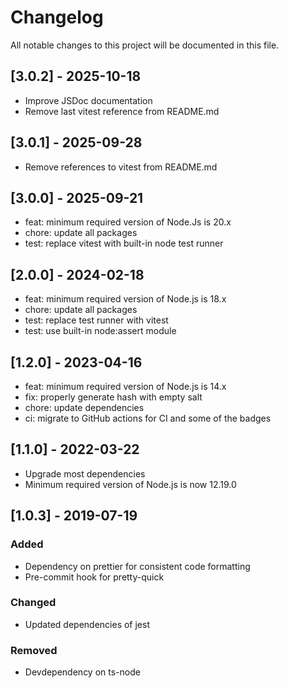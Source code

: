 # Changelog

All notable changes to this project will be documented in this file.

## [3.0.2] - 2025-10-18

- Improve JSDoc documentation
- Remove last vitest reference from README.md

## [3.0.1] - 2025-09-28

- Remove references to vitest from README.md

## [3.0.0] - 2025-09-21

- feat: minimum required version of Node.Js is 20.x
- chore: update all packages
- test: replace vitest with built-in node test runner

## [2.0.0] - 2024-02-18

- feat: minimum required version of Node.js is 18.x
- chore: update all packages
- test: replace test runner with vitest
- test: use built-in node:assert module

## [1.2.0] - 2023-04-16

- feat: minimum required version of Node.js is 14.x
- fix: properly generate hash with empty salt
- chore: update dependencies
- ci: migrate to GitHub actions for CI and some of the badges

## [1.1.0] - 2022-03-22

- Upgrade most dependencies
- Minimum required version of Node.js is now 12.19.0

## [1.0.3] - 2019-07-19

### Added

- Dependency on prettier for consistent code formatting
- Pre-commit hook for pretty-quick

### Changed

- Updated dependencies of jest

### Removed

- Devdependency on ts-node
